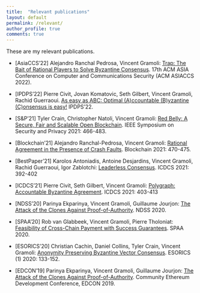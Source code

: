 ```yaml
---
title:  "Relevant publications"
layout: default
permalink: /relevant/
author_profile: true
comments: true
---
```


These are my relevant publications.

- [AsiaCCS’22] Alejandro Ranchal Pedrosa, Vincent Gramoli: [Trap: The Bait of Rational Players to Solve Byzantine Consensus](http://redbellyrw.cluster021.hosting.ovh.net/pubs/TRAP-AsiaCCS2022.pdf). 17th ACM ASIA Conference on Computer and Communications Security (ACM ASIACCS 2022). 

- [IPDPS’22] Pierre Civit, Jovan Komatovic, Seth Gilbert, Vincent Gramoli, Rachid Guerraoui. [As easy as ABC: Optimal (A)ccountable (B)yzantine (C)onsensus is easy!](http://redbellyrw.cluster021.hosting.ovh.net/pubs/ABC-IPDPS2022)
IPDPS’22. 

- [S&P’21] Tyler Crain, Christopher Natoli, Vincent Gramoli:
[Red Belly: A Secure, Fair and Scalable Open Blockchain](http://redbellyrw.cluster021.hosting.ovh.net/pubs/redbellyblockchain-oakland21.pdf). IEEE Symposium on Security and Privacy 2021: 466-483. 

- [Blockchain’21] Alejandro Ranchal-Pedrosa, Vincent Gramoli:
[Rational Agreement in the Presence of Crash Faults](https://arxiv.org/pdf/2111.01425.pdf). Blockchain 2021: 470-475.

- [BestPaper’21] Karolos Antoniadis, Antoine Desjardins, Vincent Gramoli, Rachid Guerraoui, Igor Zablotchi: 
[Leaderless Consensus](http://redbellyrw.cluster021.hosting.ovh.net/pubs/ABC-IPDPS2022). ICDCS 2021: 392-402

- [ICDCS’21] Pierre Civit, Seth Gilbert, Vincent Gramoli:
[Polygraph: Accountable Byzantine Agreement](https://eprint.iacr.org/2019/587.pdf). ICDCS 2021: 403-413 

- [NDSS’20] Parinya Ekparinya, Vincent Gramoli, Guillaume Jourjon: [The Attack of the Clones Against Proof-of-Authority](http://redbellyrw.cluster021.hosting.ovh.net/pubs/Clone-PoA-NDSS.pdf). NDSS 2020. 

- [SPAA’20] Rob van Glabbeek, Vincent Gramoli, Pierre Tholoniat:
[Feasibility of Cross-Chain Payment with Success Guarantees](https://arxiv.org/pdf/2007.08152.pdf). SPAA 2020.

- [ESORICS’20] Christian Cachin, Daniel Collins, Tyler Crain, Vincent Gramoli:
[Anonymity Preserving Byzantine Vector Consensus](https://arxiv.org/pdf/1902.10010.pdf). ESORICS (1) 2020: 133-152.

- [EDCON’19] Parinya Ekparinya, Vincent Gramoli, Guillaume Jourjon: [The Attack of the Clones Against Proof-of-Authority](http://redbellyrw.cluster021.hosting.ovh.net/pubs/Clone-PoA-NDSS.pdf). Community Ethereum Development Conference, EDCON 2019.
